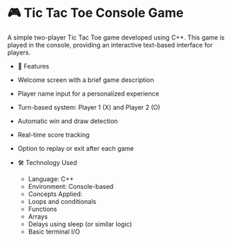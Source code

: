 # 🎮 Tic Tac Toe Console Game
A simple two-player Tic Tac Toe game developed using C++. This game is played in the console, providing an interactive text-based interface for players.

- 🧠 Features
 - Welcome screen with a brief game description
 - Player name input for a personalized experience
 - Turn-based system: Player 1 (X) and Player 2 (O)
 - Automatic win and draw detection
 - Real-time score tracking
 - Option to replay or exit after each game

- 🛠 Technology Used
  - Language: C++
  - Environment: Console-based
  - Concepts Applied:
  - Loops and conditionals
  - Functions
  - Arrays
  - Delays using sleep (or similar logic)
  - Basic terminal I/O
